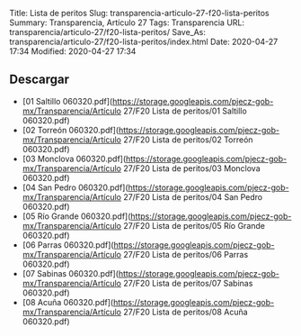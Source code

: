 Title: Lista de peritos
Slug: transparencia-articulo-27-f20-lista-peritos
Summary: Transparencia, Artículo 27
Tags: Transparencia
URL: transparencia/articulo-27/f20-lista-peritos/
Save_As: transparencia/articulo-27/f20-lista-peritos/index.html
Date: 2020-04-27 17:34
Modified: 2020-04-27 17:34


 



## Descargar


* [01 Saltillo 060320.pdf](https://storage.googleapis.com/pjecz-gob-mx/Transparencia/Artículo 27/F20 Lista de peritos/01 Saltillo 060320.pdf)
* [02 Torreón 060320.pdf](https://storage.googleapis.com/pjecz-gob-mx/Transparencia/Artículo 27/F20 Lista de peritos/02 Torreón 060320.pdf)
* [03 Monclova 060320.pdf](https://storage.googleapis.com/pjecz-gob-mx/Transparencia/Artículo 27/F20 Lista de peritos/03 Monclova 060320.pdf)
* [04 San Pedro 060320.pdf](https://storage.googleapis.com/pjecz-gob-mx/Transparencia/Artículo 27/F20 Lista de peritos/04 San Pedro 060320.pdf)
* [05 Río Grande 060320.pdf](https://storage.googleapis.com/pjecz-gob-mx/Transparencia/Artículo 27/F20 Lista de peritos/05 Río Grande 060320.pdf)
* [06 Parras 060320.pdf](https://storage.googleapis.com/pjecz-gob-mx/Transparencia/Artículo 27/F20 Lista de peritos/06 Parras 060320.pdf)
* [07 Sabinas 060320.pdf](https://storage.googleapis.com/pjecz-gob-mx/Transparencia/Artículo 27/F20 Lista de peritos/07 Sabinas 060320.pdf)
* [08 Acuña 060320.pdf](https://storage.googleapis.com/pjecz-gob-mx/Transparencia/Artículo 27/F20 Lista de peritos/08 Acuña 060320.pdf)


